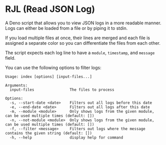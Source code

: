 # RJL (Read JSON Log)

A Deno script that allows you to view JSON logs in a more readable manner. Logs can
either be loaded from a file or by piping it to stdin.

If you load multiple files at once, their lines are merged and each file is assigned
a separate color so you can differentiate the files from each other.

The script expects each log line to have a `module`, `timestamp`, and `message` field.

You can use the following options to filter logs:

```
Usage: index [options] [input-files...]

Arguments:
  input-files                The files to process

Options:
  -s, --start-date <date>    Filters out all logs before this date
  -e, --end-date <date>      Filters out all logs after this date
  -m, --module <module>      Only shows logs from the given module, can be used multiple times (default: [])
  -n, --not-module <module>  Only shows logs from the given module, can be used multiple times (default: [])
  -f, --filter <message>     Filters out logs where the message contains the given string (default: [])
  -h, --help                 display help for command
```
